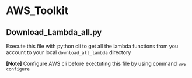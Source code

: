 # AWS_Toolkit

## Download_Lambda_all.py
Execute this file with python cli to get all the lambda functions from you account to your local `download_all_lambda` directory

**[Note]** Configure AWS cli before exectuting this file by using command `aws configure` 
